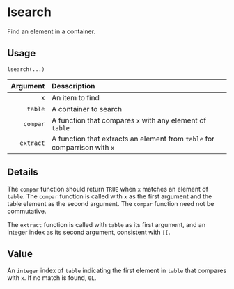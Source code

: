 lsearch
=======

Find an element in a container.

Usage
-----

    lsearch(...)

|  Argument | Desscription                                                              |
| --------: | :------------------------------------------------------------------------ |
|       `x` | An item to find                                                           |
|   `table` | A container to search                                                     |
|  `compar` | A function that compares `x` with any element of `table`                  |
| `extract` | A function that extracts an element from `table` for comparrison with `x` |

Details
-------

The `compar` function should return `TRUE` when `x` matches an element of `table`.
The `compar` function is called with `x` as the first argument and the table element as the second argument.
The `compar` function need not be commutative.

The `extract` function is called with `table` as its first argument, and
an integer index as its second argument,
consistent with `[[`.

Value
-----

An `integer` index of `table` indicating the first element in `table` that compares with `x`.
If no match is found, `0L`.
